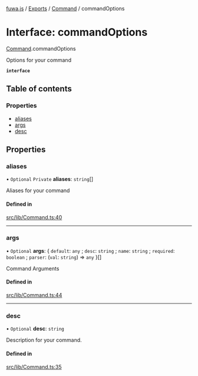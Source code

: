 [fuwa.js](../README.md) / [Exports](../modules.md) / [Command](../modules/Command.md) / commandOptions

# Interface: commandOptions

[Command](../modules/Command.md).commandOptions

Options for your command

**`interface`**

## Table of contents

### Properties

- [aliases](Command.commandOptions.md#aliases)
- [args](Command.commandOptions.md#args)
- [desc](Command.commandOptions.md#desc)

## Properties

### aliases

• `Optional` `Private` **aliases**: `string`[]

Aliases for your command

#### Defined in

[src/lib/Command.ts:40](https://github.com/Fuwajs/Fuwa.js/blob/60995b2/src/lib/Command.ts#L40)

___

### args

• `Optional` **args**: { `default`: `any` ; `desc`: `string` ; `name`: `string` ; `required`: `boolean` ; `parser`: (`val`: `string`) => `any`  }[]

Command Arguments

#### Defined in

[src/lib/Command.ts:44](https://github.com/Fuwajs/Fuwa.js/blob/60995b2/src/lib/Command.ts#L44)

___

### desc

• `Optional` **desc**: `string`

Description for your command.

#### Defined in

[src/lib/Command.ts:35](https://github.com/Fuwajs/Fuwa.js/blob/60995b2/src/lib/Command.ts#L35)
